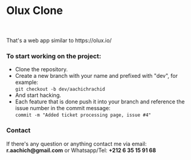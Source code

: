 <h1>Olux Clone</h1>
<br><br>
That's a web app similar to https://olux.io/

<br>

<h3>To start working on the project:</h3>

- Clone the repository.
- Create a new branch with your name and prefixed with "dev", for example:<br>
	```git checkout -b dev/aachichrachid```
- And start hacking.
- Each feature that is done push it into your branch and reference the issue number in the commit message:<br>
	```commit -m "Added ticket processing page, issue #4"```


<h3>Contact</h3>
If there's any question or anything contact me via email:
	<b>r.aachich@gmail.com</b>
or Whatsapp/Tel: 
	<b>+212 6 35 15 91 68</b>
